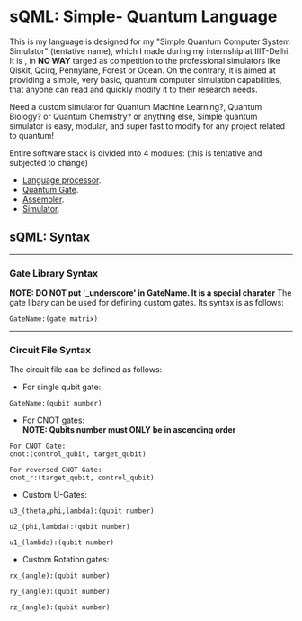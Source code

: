 # sQML: Simple- Quantum Language  
  
This is my language is designed for my "Simple Quantum Computer System Simulator" (tentative name), which I made during my internship at
IIIT-Delhi. It is , in **NO WAY** targed as competition to the professional simulators like Qiskit, Qcirq, Pennylane, Forest or Ocean. 
On the contrary, it is aimed at providing a simple, very basic, quantum computer simulation capabilities, that anyone can read and 
quickly modify it to their research needs.  
  
Need a custom simulator for Quantum Machine Learning?, Quantum Biology? or Quantum Chemistry? or anything else, Simple quantum simulator 
is easy, modular, and super fast to modify for any project related to quantum!  

Entire software stack is divided into 4 modules: (this is tentative and subjected to change)

* [Language processor](lang_proc.md).
* [Quantum Gate](q_gate.md).
* [Assembler](q_asm.md).
* [Simulator](q_sim.md).

## sQML: Syntax  

___
### Gate Library Syntax
**NOTE: DO NOT put '_underscore' in GateName. It is a special charater**
The gate libary can be used for defining custom gates. Its syntax is as follows:   
```
GateName:(gate matrix)
```
  
___   

### Circuit File Syntax
The circuit file can be defined as follows:  
* For single qubit gate:
```
GateName:(qubit number)
```   

* For CNOT gates:  
**NOTE: Qubits number must ONLY be in ascending order**
```
For CNOT Gate:
cnot:(control_qubit, target_qubit)

For reversed CNOT Gate:
cnot_r:(target_qubit, control_qubit)
```  

* Custom U-Gates:
```
u3_(theta,phi,lambda):(qubit number)

u2_(phi,lambda):(qubit number)

u1_(lambda):(qubit number)
```
  
* Custom Rotation gates:
```
rx_(angle):(qubit number)

ry_(angle):(qubit number)

rz_(angle):(qubit number)
```
